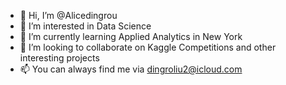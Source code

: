 - 👋 Hi, I’m @Alicedingrou
- 👀 I’m interested in Data Science
- 🌱 I’m currently learning Applied Analytics in New York
- 💞️ I’m looking to collaborate on Kaggle Competitions and other interesting projects
- 📫 You can always find me via dingroliu2@icloud.com

<!---
Alicedingrou/Alicedingrou is a ✨ special ✨ repository because its `README.md` (this file) appears on your GitHub profile.
You can click the Preview link to take a look at your changes.
--->
